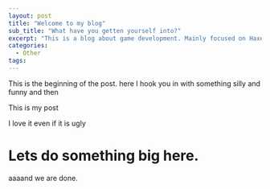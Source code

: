 ```yaml
---
layout: post
title: "Welcome to my blog"
sub_title: "What have you getten yourself into?"
excerpt: "This is a blog about game development. Mainly focused on Haxe/OpenFL and targeting the HTML5.\nThis is also maybe not the *best* place to learn Haxe/OpenFL from scratch.\nHere we will tackle simple problems by creating even bigger problems and hoping they kill each other\nIf you want to know more about me, keep reading...\n"
categories:
  - Other
tags:
---
```

This is the beginning of the post. here I hook you in with something silly and funny and then

<!--more-->


This is my post

I love it even if it is ugly

# Lets do something big here.

aaaand we are done.